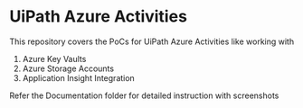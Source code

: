 # UiPath Azure Activities

This repository covers the PoCs for UiPath Azure Activities like working with 
1. Azure Key Vaults
2. Azure Storage Accounts
3. Application Insight Integration

Refer the Documentation folder for detailed instruction with screenshots 